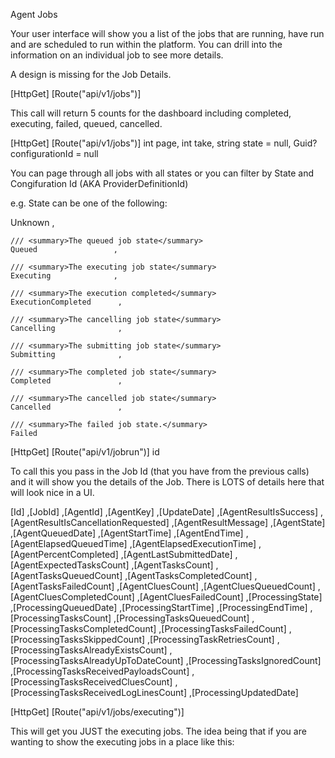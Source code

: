Agent Jobs

Your user interface will show you a list of the jobs that are running, have run and are scheduled to run within the platform. You can drill into the information on an individual job to see more details. 

A design is missing for the Job Details.

[HttpGet]
[Route("api/v1/jobs")]

This call will return 5 counts for the dashboard including completed, executing, failed, queued, cancelled.

[HttpGet]
[Route("api/v1/jobs")]
int page, int take, string state = null, Guid? configurationId = null

You can page through all jobs with all states or you can filter by State and Congifuration Id (AKA ProviderDefinitionId)

e.g. State can be one of the following:

Unknown ,

    /// <summary>The queued job state</summary>
    Queued                 ,

    /// <summary>The executing job state</summary>
    Executing              ,

    /// <summary>The execution completed</summary>
    ExecutionCompleted      ,

    /// <summary>The cancelling job state</summary>
    Cancelling              ,

    /// <summary>The submitting job state</summary>
    Submitting              ,

    /// <summary>The completed job state</summary>
    Completed               ,

    /// <summary>The cancelled job state</summary>
    Cancelled               ,

    /// <summary>The failed job state.</summary>
    Failed                  
[HttpGet]
[Route("api/v1/jobrun")]
id

To call this you pass in the Job Id (that you have from the previous calls) and it will show you the details of the Job. There is LOTS of details here that will look nice in a UI.

[Id]
,[JobId]
,[AgentId]
,[AgentKey]
,[UpdateDate]
,[AgentResultIsSuccess]
,[AgentResultIsCancellationRequested]
,[AgentResultMessage]
,[AgentState]
,[AgentQueuedDate]
,[AgentStartTime]
,[AgentEndTime]
,[AgentElapsedQueuedTime]
,[AgentElapsedExecutionTime]
,[AgentPercentCompleted]
,[AgentLastSubmittedDate]
,[AgentExpectedTasksCount]
,[AgentTasksCount]
,[AgentTasksQueuedCount]
,[AgentTasksCompletedCount]
,[AgentTasksFailedCount]
,[AgentCluesCount]
,[AgentCluesQueuedCount]
,[AgentCluesCompletedCount]
,[AgentCluesFailedCount]
,[ProcessingState]
,[ProcessingQueuedDate]
,[ProcessingStartTime]
,[ProcessingEndTime]
,[ProcessingTasksCount]
,[ProcessingTasksQueuedCount]
,[ProcessingTasksCompletedCount]
,[ProcessingTasksFailedCount]
,[ProcessingTasksSkippedCount]
,[ProcessingTaskRetriesCount]
,[ProcessingTasksAlreadyExistsCount]
,[ProcessingTasksAlreadyUpToDateCount]
,[ProcessingTasksIgnoredCount]
,[ProcessingTasksReceivedPayloadsCount]
,[ProcessingTasksReceivedCluesCount]
,[ProcessingTasksReceivedLogLinesCount]
,[ProcessingUpdatedDate]

[HttpGet]
[Route("api/v1/jobs/executing")]

This will get you JUST the executing jobs. The idea being that if you are wanting to show the executing jobs in a place like this: